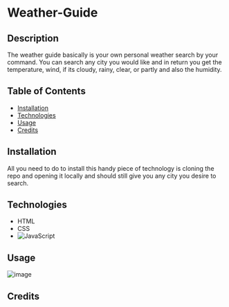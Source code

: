 # Weather-Guide
## Description 
The weather guide basically is your own personal weather search by your command. You can search any city you would like and in return you get the temperature, wind, if its cloudy, rainy, clear, or partly and also the humidity.

## Table of Contents 
- [Installation](#Installation)
- [Technologies](#Technologies)
- [Usage](#Usage)
- [Credits](#Credits)

## Installation 
All you need to do to install this handy piece of technology is cloning the repo and opening it locally and should still give you any city you desire to search.

## Technologies
- HTML
- CSS
- ![JavaScript](https://img.shields.io/badge/javascript-%23323330.svg?style=for-the-badge&logo=javascript&logoColor=%23F7DF1E)

## Usage 
![image](https://github.com/nofox1/Weather-Guide/assets/136627240/3b4a5879-3a1b-49cd-af27-d7305b18bf92)


## Credits
